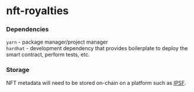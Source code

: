 # nft-royalties


### Dependencies 

`yarn` - package manager/project manager  
`hardhat` - development dependency that provides boilerplate to deploy the smart contract, perform tests, etc.  


### Storage 

NFT metadata will need to be stored on-chain on a platform such as [IPSF](https://ipfs.io/).

